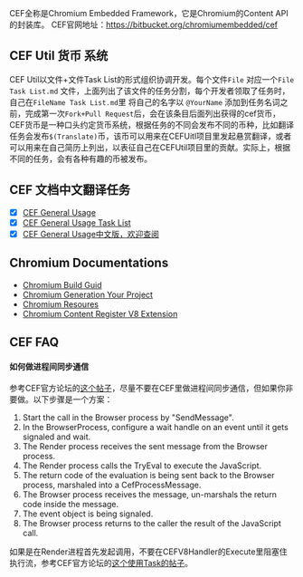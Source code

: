 CEF全称是Chromium Embedded Framework，它是Chromium的Content API的封装库。
CEF官网地址：https://bitbucket.org/chromiumembedded/cef

CEF Util 货币 系统
------------------
CEF Util以文件+文件Task List的形式组织协调开发。每个文件`File` 对应一个`File Task List.md` 文件，上面列出了该文件的任务分割，每个开发者领取了任务时，自己在`FileName Task List.md`里 将自己的名字以 `@YourName` 添加到任务名词之前，完成第一次`Fork+Pull Request`后，会在该条目后面列出获得的cef货币，CEF货币是一种口头约定货币系统，根据任务的不同会发布不同的币种，比如翻译任务会发布`$(Translate)`币，该币可以用来在CEFUitl项目里发起悬赏翻译，或者可以用来在自己简历上列出，以表征自己在CEFUtil项目里的贡献。实际上，根据不同的任务，会有各种有趣的币被发布。

CEF 文档中文翻译任务
--------------------
- [x] [CEF General Usage](https://github.com/fanfeilong/cefutil/blob/master/doc/CEF%20General%20Usage.md)
- [x] [CEF General Usage Task List](https://github.com/fanfeilong/cefutil/blob/master/doc/CEF%20General%20Usage%20Task%20List.md)
- [x] [CEF General Usage中文版，欢迎查阅](https://github.com/fanfeilong/cefutil/blob/master/doc/CEF%20General%20Usage-zh-cn.md)

Chromium Documentations
-----------------
- [Chromium Build Guid](https://github.com/fanfeilong/cefutil/blob/master/doc/chromium_build_guid.md)
- [Chromium Generation Your Project](https://github.com/fanfeilong/cefutil/blob/master/doc/gyp.md)
- [Chromium Resoures](https://github.com/fanfeilong/cefutil/blob/master/doc/chromium_resources.md)
- [Chromium Content Register V8 Extension](https://github.com/fanfeilong/cefutil/blob/master/doc/content_register_v8_extension.md)

CEF FAQ
-------

#### 如何做进程间同步通信
参考CEF官方论坛的[这个帖子](http://www.magpcss.org/ceforum/viewtopic.php?f=6&t=10680)，尽量不要在CEF里做进程间同步通信，但如果你非要做。以下步骤是一个方案：

1. Start the call in the Browser process by "SendMessage".
2. In the BrowserProcess, configure a wait handle on an event until it gets signaled and wait.
3. The Render process receives the sent message from the Browser process.
4. The Render process calls the TryEval to execute the JavaScript.
5. The return code of the evaluation is being sent back to the Browser process, marshaled into a CefProcessMessage.
6. The Browser process receives the message, un-marshals the return code inside the message.
7. The event object is being signaled.
8. The Browser process returns to the caller the result of the JavaScript call.

如果是在Render进程首先发起调用，不要在CEFV8Handler的Execute里阻塞住执行流，参考CEF官方论坛的[这个使用Task的帖子](http://www.magpcss.org/ceforum/viewtopic.php?f=14&t=11132)。

